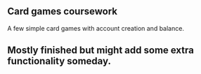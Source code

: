 ## Card games coursework
A few simple card games with account creation and balance. 
## Mostly finished but might add some extra functionality someday.
